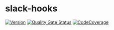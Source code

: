  # slack-hooks

[![Version](https://img.shields.io/pypi/v/slack-hooks?logo=pypi)](https://pypi.org/project/slack-hooks)
[![Quality Gate Status](https://img.shields.io/sonar/alert_status/fedecalendino_slack-hooks?logo=sonarcloud&server=https://sonarcloud.io)](https://sonarcloud.io/dashboard?id=fedecalendino_slack-hooks)
[![CodeCoverage](https://img.shields.io/sonar/coverage/fedecalendino_slack-hooks?logo=sonarcloud&server=https://sonarcloud.io)](https://sonarcloud.io/dashboard?id=fedecalendino_slack-hooks)
